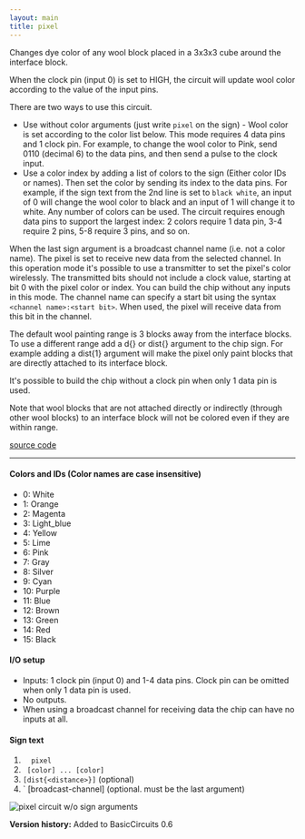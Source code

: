```yaml
---
layout: main
title: pixel
---
```


Changes dye color of any wool block placed in a 3x3x3 cube around the interface block. 

When the clock pin (input 0) is set to HIGH, the circuit will update wool color according to the value of the input pins.  

There are two ways to use this circuit. 

* Use without color arguments (just write `pixel` on the sign) - Wool color is set according to the color list below. This mode requires 4 data pins and 1 clock pin. For example, to change the wool color to Pink, send 0110 (decimal 6) to the data pins, and then send a pulse to the clock input.
* Use a color index by adding a list of colors to the sign (Either color IDs or names). Then set the color by sending its index to the data pins. For example, if the sign text from the 2nd line is set to `black white`, an input of 0 will change the wool color to black and an input of 1 will change it to white. Any number of colors can be used. The circuit requires enough data pins to support the largest index: 2 colors require 1 data pin,  3-4 require 2 pins, 5-8 require 3 pins, and so on. 

When the last sign argument is a broadcast channel name (i.e. not a color name). The pixel is set to receive new data from the selected channel.
In this operation mode it's possible to use a transmitter to set the pixel's color wirelessly. The transmitted bits should not include a clock value, starting at bit 0 with the pixel color or index. You can build the chip without any inputs in this mode. 
The channel name can specify a start bit using the syntax `<channel name>:<start bit>`. When used, the pixel will receive data from this bit in the channel.

The default wool painting range is 3 blocks away from the interface blocks. To use a different range add a d{<distance>} or dist{<distance>} argument to the chip sign. For example adding a dist{1} argument will make the pixel only paint blocks that are directly attached to its interface block.

It's possible to build the chip without a clock pin when only 1 data pin is used.  

Note that wool blocks that are not attached directly or indirectly (through other wool blocks) to an interface block will not be colored even if they are within range.

[source code](https://github.com/eisental/BasicCircuits/blob/master/src/main/java/org/tal/basiccircuits/pixel.java)

* * *


#### Colors and IDs (Color names are case insensitive)
- 0: White
- 1: Orange
- 2: Magenta
- 3: Light_blue
- 4: Yellow
- 5: Lime
- 6: Pink
- 7: Gray
- 8: Silver
- 9: Cyan
- 10: Purple
- 11: Blue
- 12: Brown
- 13: Green
- 14: Red
- 15: Black


#### I/O setup 
* Inputs: 1 clock pin (input 0) and 1-4 data pins. Clock pin can be omitted when only 1 data pin is used. 
* No outputs.
* When using a broadcast channel for receiving data the chip can have no inputs at all.

#### Sign text
1. `   pixel   `
2. `  [color] ... [color] ` 
3. ` [dist{<distance>}] ` (optional)
4. ` [broadcast-channel] (optional. must be the last argument)

![pixel circuit w/o sign arguments](/RedstoneChips/images/pixel3.png "pixel circuit w/o sign arguments")

__Version history:__ Added to BasicCircuits 0.6